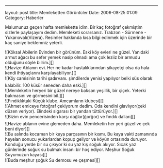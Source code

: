 ---
layout: post
title: Memleketten Görüntüler
Date: 2006-08-25 01:09
Category: Haberler

Malumunuz geçen hafta memlekette idim. Bir kaç fotoğraf çekmiştim
sizlerle paylaşayım dedim. Memleketi sorarsanız. Trabzon - Sürmene -
Yukarıovalı(Vizera). Resimler hakkında kısa bilgi edinmek için üzerinde
bir kaç saniye beklemniz yeterli.

<div class="ResimKapsul">
![Köksal Abilerin Evinden bir görünüm. Eski köy evleri ne güzel.
Yanıdaki armut ağacı bu sefer yemek nasip olmadı ama çok leziiz bir
armudu olduğunu söyle bilrim.][]

</div>
<div class="ResimKapsul">
![Havize Ablanın evi. Her ne kadar hastalıklarından şikayetçi olsa da hala kendi ihtiyaçlarını karşılayabiliyor.][]

</div>
<div class="ResimKapsul">
![Köy camisinin tarihi şadırvanı. şimdilerde yenisi yapılıyor belki süs olarak kalabilir. 100 küsür seneden daha eski.][]

</div>
<div class="ResimKapsul">
![Memleketin heryeri bir güzel nereye baksan yeşillik, bir çiçek. Yeterki bakmasını ve görmesini bil.][]

</div>
<div class="ResimKapsul">
![Fındıklıktaki Küçük klube. Amcamların klubesi][]

</div>
<div class="ResimKapsul">
![Ahmet emiceye fotoğraf çekiyorum dedim. Oda kendini glavlıyor(çeki düzen veriyor). Elindeki sigarası bir yandan tüttürüyor.][]

</div>
<div class="ResimKapsul">
![Bizim evin pencerisinden karşı dağlar(ğorğor) ve fındık dalları][]

</div>
<div class="ResimKapsul">
![Havize ablanın evine glemeden daha. Memleketin her yeri güzel ve çek beni diyor][]

</div>
<div class="ResimKapsul">
![Bu aslında kocaman bir kaya parçasının bir kısmı. Bu kaya vakti
zamanında heyelan sonucu yukarlardan kopup geliyor ve köyün ortasında
duruyor. Konduğu yerde bir su çıkıyor ki su yaz kış soğuk akıyor. Sıcak
yaz günlerinde soğuk su bulmak insanı bir hoş ediyor. Meşhur Soğuk
Suyumuzun kayası][]

</div>
<div class="ResimKapsul">
![Buda meşhur şoğuk Su demosu ve çeşmesi][]

</div>
<div style="clear:left;">
</div>

  [Köksal Abilerin Evinden bir görünüm. Eski köy evleri ne güzel.
  Yanıdaki armut ağacı bu sefer yemek nasip olmadı ama çok leziiz bir
  armudu olduğunu söyle bilrim.]: /images/koy_01.jpg
  [Havize Ablanın evi. Her ne kadar hastalıklarından şikayetçi olsa da   hala kendi ihtiyaçlarını karşılayabiliyor.]: /images/koy_02.jpg
  [Köy camisinin tarihi şadırvanı. şimdilerde yenisi yapılıyor belki   süs olarak kalabilir. 100 küsür seneden daha eski.]: /images/koy_03.jpg
  [Memleketin heryeri bir güzel nereye baksan yeşillik, bir çiçek.   Yeterki bakmasını ve görmesini bil.]: /images/koy_04.jpg
  [Fındıklıktaki Küçük klube. Amcamların klubesi]: /images/koy_05.jpg
  [Ahmet emiceye fotoğraf çekiyorum dedim. Oda kendini glavlıyor(çeki   düzen veriyor). Elindeki sigarası bir yandan tüttürüyor.]: /images/koy_06.jpg
  [Bizim evin pencerisinden karşı dağlar(ğorğor) ve fındık dalları]: /images/koy_07.jpg
  [Havize ablanın evine glemeden daha. Memleketin her yeri güzel ve çek   beni diyor]: /images/koy_08.jpg
  [Bu aslında kocaman bir kaya parçasının bir kısmı. Bu kaya vakti
  zamanında heyelan sonucu yukarlardan kopup geliyor ve köyün ortasında
  duruyor. Konduğu yerde bir su çıkıyor ki su yaz kış soğuk akıyor.
  Sıcak yaz günlerinde soğuk su bulmak insanı bir hoş ediyor. Meşhur
  Soğuk Suyumuzun kayası]: /images/koy_09.jpg
  [Buda meşhur şoğuk Su demosu ve çeşmesi]: /images/koy_10.jpg
